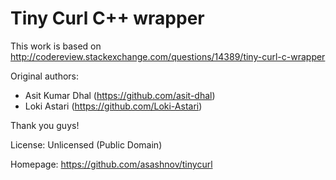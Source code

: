 # Tiny Curl C++ wrapper

This work is based on
http://codereview.stackexchange.com/questions/14389/tiny-curl-c-wrapper

Original authors:
* Asit Kumar Dhal (https://github.com/asit-dhal)
* Loki Astari (https://github.com/Loki-Astari)

Thank you guys!

License: Unlicensed (Public Domain)
 
Homepage: https://github.com/asashnov/tinycurl
